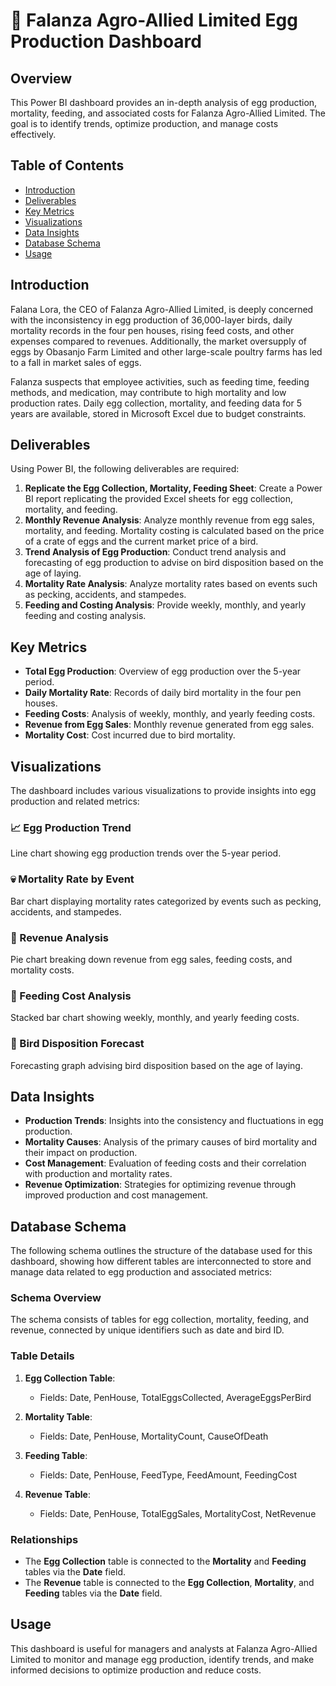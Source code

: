 # 🐔 Falanza Agro-Allied Limited Egg Production Dashboard

## Overview
This Power BI dashboard provides an in-depth analysis of egg production, mortality, feeding, and associated costs for Falanza Agro-Allied Limited. The goal is to identify trends, optimize production, and manage costs effectively.

## Table of Contents
- [Introduction](#introduction)
- [Deliverables](#deliverables)
- [Key Metrics](#key-metrics)
- [Visualizations](#visualizations)
- [Data Insights](#data-insights)
- [Database Schema](#database-schema)
- [Usage](#usage)


## Introduction
Falana Lora, the CEO of Falanza Agro-Allied Limited, is deeply concerned with the inconsistency in egg production of 36,000-layer birds, daily mortality records in the four pen houses, rising feed costs, and other expenses compared to revenues. Additionally, the market oversupply of eggs by Obasanjo Farm Limited and other large-scale poultry farms has led to a fall in market sales of eggs.

Falanza suspects that employee activities, such as feeding time, feeding methods, and medication, may contribute to high mortality and low production rates. Daily egg collection, mortality, and feeding data for 5 years are available, stored in Microsoft Excel due to budget constraints.

## Deliverables
Using Power BI, the following deliverables are required:
1. **Replicate the Egg Collection, Mortality, Feeding Sheet**: Create a Power BI report replicating the provided Excel sheets for egg collection, mortality, and feeding.
2. **Monthly Revenue Analysis**: Analyze monthly revenue from egg sales, mortality, and feeding. Mortality costing is calculated based on the price of a crate of eggs and the current market price of a bird.
3. **Trend Analysis of Egg Production**: Conduct trend analysis and forecasting of egg production to advise on bird disposition based on the age of laying.
4. **Mortality Rate Analysis**: Analyze mortality rates based on events such as pecking, accidents, and stampedes.
5. **Feeding and Costing Analysis**: Provide weekly, monthly, and yearly feeding and costing analysis.

## Key Metrics
- **Total Egg Production**: Overview of egg production over the 5-year period.
- **Daily Mortality Rate**: Records of daily bird mortality in the four pen houses.
- **Feeding Costs**: Analysis of weekly, monthly, and yearly feeding costs.
- **Revenue from Egg Sales**: Monthly revenue generated from egg sales.
- **Mortality Cost**: Cost incurred due to bird mortality.

## Visualizations
The dashboard includes various visualizations to provide insights into egg production and related metrics:

### 📈 Egg Production Trend
Line chart showing egg production trends over the 5-year period.

### 💀 Mortality Rate by Event
Bar chart displaying mortality rates categorized by events such as pecking, accidents, and stampedes.

### 💸 Revenue Analysis
Pie chart breaking down revenue from egg sales, feeding costs, and mortality costs.

### 🐣 Feeding Cost Analysis
Stacked bar chart showing weekly, monthly, and yearly feeding costs.

### 🐓 Bird Disposition Forecast
Forecasting graph advising bird disposition based on the age of laying.

## Data Insights
- **Production Trends**: Insights into the consistency and fluctuations in egg production.
- **Mortality Causes**: Analysis of the primary causes of bird mortality and their impact on production.
- **Cost Management**: Evaluation of feeding costs and their correlation with production and mortality rates.
- **Revenue Optimization**: Strategies for optimizing revenue through improved production and cost management.

## Database Schema
The following schema outlines the structure of the database used for this dashboard, showing how different tables are interconnected to store and manage data related to egg production and associated metrics:

### Schema Overview
The schema consists of tables for egg collection, mortality, feeding, and revenue, connected by unique identifiers such as date and bird ID.

### Table Details
1. **Egg Collection Table**:
   - Fields: Date, PenHouse, TotalEggsCollected, AverageEggsPerBird

2. **Mortality Table**:
   - Fields: Date, PenHouse, MortalityCount, CauseOfDeath

3. **Feeding Table**:
   - Fields: Date, PenHouse, FeedType, FeedAmount, FeedingCost

4. **Revenue Table**:
   - Fields: Date, PenHouse, TotalEggSales, MortalityCost, NetRevenue

### Relationships
- The **Egg Collection** table is connected to the **Mortality** and **Feeding** tables via the **Date** field.
- The **Revenue** table is connected to the **Egg Collection**, **Mortality**, and **Feeding** tables via the **Date** field.

## Usage
This dashboard is useful for managers and analysts at Falanza Agro-Allied Limited to monitor and manage egg production, identify trends, and make informed decisions to optimize production and reduce costs.

